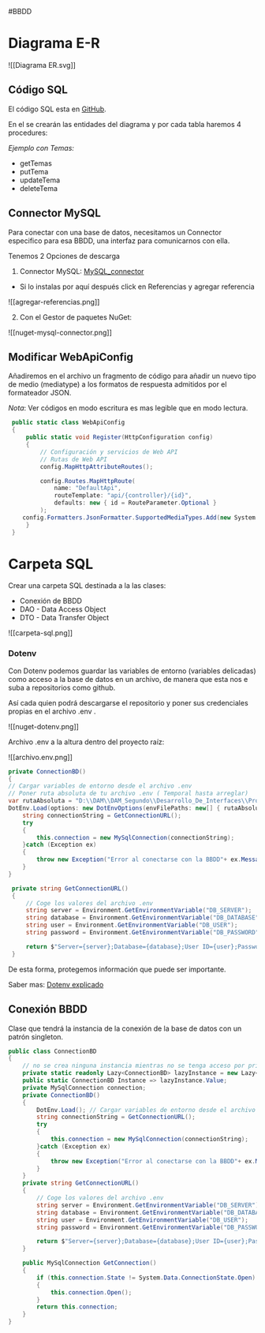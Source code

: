 #BBDD
# Diagrama E-R

![[Diagrama ER.svg]]


## Código SQL

El código SQL esta en [GitHub](https://github.com/santiagoieshna/api-rest-libreria-.net).

En el se crearán las entidades del diagrama y por cada tabla haremos 4 procedures:

_Ejemplo con Temas:_
- getTemas
- putTema
- updateTema
- deleteTema


## Connector MySQL

Para conectar con una base de datos, necesitamos un Connector especifico para esa BBDD, una interfaz para comunicarnos con ella.

Tenemos 2 Opciones de descarga

1. Connector MySQL: [MySQL_connector](https://dev.mysql.com/downloads/connector/net/)

- Si lo instalas por aquí después click en Referencias y agregar referencia

![[agregar-referencias.png]]

2. Con el Gestor de paquetes NuGet:

![[nuget-mysql-connector.png]]


## Modificar WebApiConfig

Añadiremos en el archivo un fragmento de código para añadir un nuevo tipo de medio (mediatype) a los formatos de respuesta admitidos por el formateador JSON. 

_Nota_: Ver códigos en modo escritura es mas legible que en modo lectura.
```C# hl:14 title='WebApiConfig
 public static class WebApiConfig
 {
     public static void Register(HttpConfiguration config)
     {
         // Configuración y servicios de Web API
         // Rutas de Web API
         config.MapHttpAttributeRoutes();

         config.Routes.MapHttpRoute(
             name: "DefaultApi",
             routeTemplate: "api/{controller}/{id}",
             defaults: new { id = RouteParameter.Optional }
         );
    config.Formatters.JsonFormatter.SupportedMediaTypes.Add(new System.Net.Http.Headers.MediaTypeHeaderValue("text/html"));
     }
 }
```

# Carpeta SQL

Crear una carpeta SQL destinada a la las clases:

- Conexión de BBDD
- DAO - Data Access Object
- DTO - Data Transfer Object

![[carpeta-sql.png]]

### Dotenv

Con Dotenv podemos guardar las variables de entorno (variables delicadas) como acceso a la base de datos en un archivo, de manera que esta nos e suba a repositorios como github.

Así cada quien podrá descargarse el repositorio y poner sus credenciales propias en el archivo .env .

![[nuget-dotenv.png]]


Archivo .env a la altura dentro del proyecto raíz:

![[archivo.env.png]]

```C# hl:3 title='Cargar Variables de entorno'
private ConnectionBD()
{
// Cargar variables de entorno desde el archivo .env
// Poner ruta absoluta de tu archivo .env ( Temporal hasta arreglar)
var rutaAbsoluta = "D:\\DAM\\DAM_Segundo\\Desarrollo_De_Interfaces\\Proyectos_discoDuro\\api-rest-libreria-.net\\api-libreria-dotnet\\.env";
DotEnv.Load(options: new DotEnvOptions(envFilePaths: new[] { rutaAbsoluta }));
    string connectionString = GetConnectionURL();
    try
    {
        this.connection = new MySqlConnection(connectionString);
    }catch (Exception ex)
    {
        throw new Exception("Error al conectarse con la BBDD"+ ex.Message);
    }
}
```

```C# title='Inyectar Variables del Archivo .env'
 private string GetConnectionURL()
 {
     // Coge los valores del archivo .env
     string server = Environment.GetEnvironmentVariable("DB_SERVER");
     string database = Environment.GetEnvironmentVariable("DB_DATABASE");
     string user = Environment.GetEnvironmentVariable("DB_USER");
     string password = Environment.GetEnvironmentVariable("DB_PASSWORD");

     return $"Server={server};Database={database};User ID={user};Password={password};";
 }
```

De esta forma, protegemos información que puede ser importante.

Saber mas: [Dotenv explicado](https://github.com/bolorundurowb/dotenv.net)
## Conexión BBDD

Clase que tendrá la instancia de la conexión de la base de datos con un patrón singleton.

```C# title='ConnectionBD'
public class ConnectionBD
{
    // no se crea ninguna instancia mientras no se tenga acceso por primera vez con Lazy<T>
    private static readonly Lazy<ConnectionBD> lazyInstance = new Lazy<ConnectionBD>(() => new ConnectionBD());
    public static ConnectionBD Instance => lazyInstance.Value;
    private MySqlConnection connection;
    private ConnectionBD()
    {
        DotEnv.Load(); // Cargar variables de entorno desde el archivo .env
        string connectionString = GetConnectionURL();
        try
        {
            this.connection = new MySqlConnection(connectionString);
        }catch (Exception ex)
        {
            throw new Exception("Error al conectarse con la BBDD"+ ex.Message);
        }
    }
    private string GetConnectionURL()
    {
        // Coge los valores del archivo .env
        string server = Environment.GetEnvironmentVariable("DB_SERVER");
        string database = Environment.GetEnvironmentVariable("DB_DATABASE");
        string user = Environment.GetEnvironmentVariable("DB_USER");
        string password = Environment.GetEnvironmentVariable("DB_PASSWORD");

        return $"Server={server};Database={database};User ID={user};Password={password};";
    }

    public MySqlConnection GetConnection()
    {
        if (this.connection.State != System.Data.ConnectionState.Open)
        {
            this.connection.Open();
        }
        return this.connection;
    }
}
```



